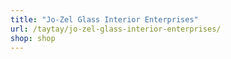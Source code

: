 ```yaml
---
title: "Jo-Zel Glass Interior Enterprises"
url: /taytay/jo-zel-glass-interior-enterprises/
shop: shop
---
```

